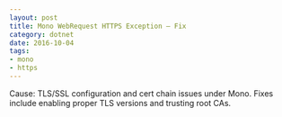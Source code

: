 ```yaml
---
layout: post
title: Mono WebRequest HTTPS Exception — Fix
category: dotnet
date: 2016-10-04
tags:
- mono
- https
---
```


Cause: TLS/SSL configuration and cert chain issues under Mono. Fixes include enabling proper TLS versions and trusting root CAs.

